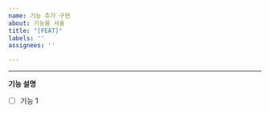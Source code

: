 ```yaml
---
name: 기능 추가 구현
about: 기능을 서술
title: "[FEAT]"
labels: ''
assignees: ''

---
```


---

**기능 설명**

- [ ] 기능 1
